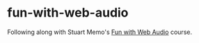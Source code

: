 # fun-with-web-audio

Following along with Stuart Memo's [Fun with Web Audio](https://code.tutsplus.com/courses/fun-with-web-audio) course.
